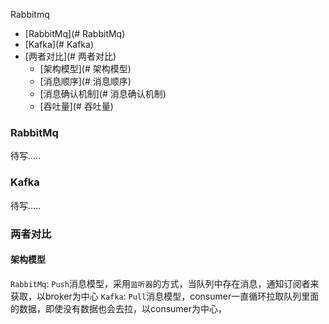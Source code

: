 Rabbitmq 

- [RabbitMq](# RabbitMq)
- [Kafka](# Kafka)
- [两者对比](# 两者对比)
    - [架构模型](# 架构模型)
    - [消息顺序](# 消息顺序)
    - [消息确认机制](# 消息确认机制)
    - [吞吐量](# 吞吐量)
    

### RabbitMq
待写.....

### Kafka
待写.....

### 两者对比

#### 架构模型 

`RabbitMq`: `Push`消息模型，采用`监听器`的方式，当队列中存在消息，通知订阅者来获取，以broker为中心
`Kafka`: `Pull`消息模型，consumer一直循环拉取队列里面的数据，即使没有数据也会去拉，以consumer为中心，






